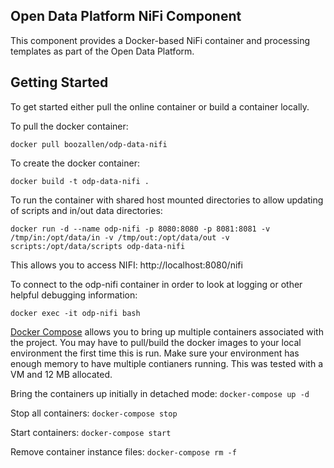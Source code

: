 ## Open Data Platform NiFi Component
This component provides a Docker-based NiFi container and processing templates as part of the Open Data Platform.

## Getting Started
To get started either pull the online container or build a container locally.

To pull the docker container:
```
docker pull boozallen/odp-data-nifi
```

To create the docker container:
```
docker build -t odp-data-nifi .
```

To run the container with shared host mounted directories to allow updating of scripts and in/out data directories:
```
docker run -d --name odp-nifi -p 8080:8080 -p 8081:8081 -v /tmp/in:/opt/data/in -v /tmp/out:/opt/data/out -v scripts:/opt/data/scripts odp-data-nifi
```

This allows you to access NIFI:
http://localhost:8080/nifi

To connect to the odp-nifi container in order to look at logging or other helpful debugging information:
```
docker exec -it odp-nifi bash
```

[Docker Compose](https://docs.docker.com/compose/install/) allows you to bring up multiple containers associated with the project.  You may have to pull/build the docker images to your local environment the first time this is run.  Make sure your environment has enough memory to have multiple contianers running.  This was tested with a VM and 12 MB allocated.

Bring the containers up initially in detached mode: `docker-compose up -d`

Stop all containers: `docker-compose stop`

Start containers: `docker-compose start`

Remove container instance files: `docker-compose rm -f`
